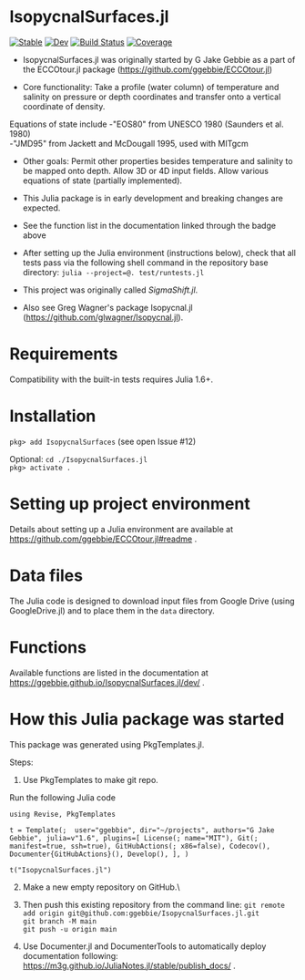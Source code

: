 # IsopycnalSurfaces.jl

[![Stable](https://img.shields.io/badge/docs-stable-blue.svg)](https://ggebbie.github.io/IsopycnalSurfaces.jl/stable)
[![Dev](https://img.shields.io/badge/docs-dev-blue.svg)](https://ggebbie.github.io/IsopycnalSurfaces.jl/dev)
[![Build Status](https://github.com/ggebbie/IsopycnalSurfaces.jl/actions/workflows/CI.yml/badge.svg?branch=main)](https://github.com/ggebbie/IsopycnalSurfaces.jl/actions/workflows/CI.yml?query=branch%3Amain)
[![Coverage](https://codecov.io/gh/ggebbie/IsopycnalSurfaces.jl/branch/main/graph/badge.svg)](https://codecov.io/gh/ggebbie/IsopycnalSurfaces.jl)

* IsopycnalSurfaces.jl was originally started by G Jake Gebbie as a part of the ECCOtour.jl package (https://github.com/ggebbie/ECCOtour.jl)

* Core functionality: Take a profile (water column) of temperature and salinity on pressure or depth coordinates and transfer onto a vertical coordinate of density. 

Equations of state include 
-"EOS80" from UNESCO 1980 (Saunders et al. 1980)\
-"JMD95" from Jackett and McDougall 1995, used with MITgcm

* Other goals: Permit other properties besides temperature and salinity to be mapped onto depth. Allow 3D or 4D input fields. Allow various equations of state (partially implemented). 

* This Julia package is in early development and breaking changes are expected.

* See the function list in the documentation linked through the badge above

* After setting up the Julia environment (instructions below), check that all tests pass via the following shell command in the repository base directory:
`julia --project=@. test/runtests.jl`

* This project was originally called *SigmaShift.jl*.

* Also see Greg Wagner's package Isopycnal.jl (https://github.com/glwagner/Isopycnal.jl).

# Requirements

Compatibility with the built-in tests requires Julia 1.6+. 

# Installation
`pkg> add IsopycnalSurfaces` (see open Issue \#12)

Optional:
`cd ./IsopycnalSurfaces.jl`\
`pkg> activate .`

# Setting up project environment

Details about setting up a Julia environment are available at https://github.com/ggebbie/ECCOtour.jl#readme .

# Data files

The Julia code is designed to download input files from Google Drive (using GoogleDrive.jl) and to place them in the `data` directory. 

# Functions

Available functions are listed in the documentation at https://ggebbie.github.io/IsopycnalSurfaces.jl/dev/ .

# How this Julia package was started

This package was generated using PkgTemplates.jl. 

Steps: 
1. Use PkgTemplates to make git repo.

Run the following Julia code

`using Revise, PkgTemplates`

`t = Template(; 
    user="ggebbie",
    dir="~/projects",
    authors="G Jake Gebbie",
    julia=v"1.6",
    plugins=[
        License(; name="MIT"),
        Git(; manifest=true, ssh=true),
        GitHubActions(; x86=false),
        Codecov(),
        Documenter{GitHubActions}(),
        Develop(),
    ],
             )`

`t("IsopycnalSurfaces.jl")`

2. Make a new empty repository on GitHub.\
	
3. Then push this existing repository from the command line:
    `git remote add origin git@github.com:ggebbie/IsopycnalSurfaces.jl.git`\
    `git branch -M main`\
    `git push -u origin main`

4. Use Documenter.jl and DocumenterTools to automatically deploy documentation following: https://m3g.github.io/JuliaNotes.jl/stable/publish_docs/ .
